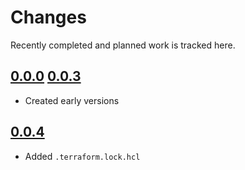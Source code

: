 # Changes
Recently completed and planned work is tracked here.

## [0.0.0](.) [0.0.3](.)
- Created early versions

## [0.0.4](.)
- Added `.terraform.lock.hcl`

